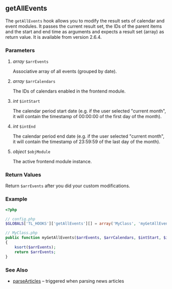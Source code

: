 getAllEvents
------------

The `getAllEvents` hook allows you to modify the result sets of calendar and event modules. It passes the current result set, the IDs of the parent items and the start and end time as arguments and expects a result set (array) as return value. It is available from version 2.6.4.


### Parameters ###

1. *array* `$arrEvents`

	Associative array of all events (grouped by date).

2. *array* `$arrCalendars`

	The IDs of calendars enabled in the frontend module.

3. *int* `$intStart`

	The calendar period start date  (e.g. if the user selected "current month", it will contain the timestamp of 00:00:00 of the first day of the month).

4. *int* `$intEnd`

	The calendar period end date (e.g. if the user selected "current month", it will contain the timestamp of 23:59:59 of the last day of the month).

5. *object* `$objModule`

	The active frontend module instance.


### Return Values ###

Return `$arrEvents` after you did your custom modifications.


### Example ###

```php
<?php

// config.php
$GLOBALS['TL_HOOKS']['getAllEvents'][] = array('MyClass', 'myGetAllEvents');

// MyClass.php
public function myGetAllEvents($arrEvents, $arrCalendars, $intStart, $intEnd, $objModule)
{
    ksort($arrEvents);
    return $arrEvents;
}
```


### See Also ###

- [parseArticles](parseArticles.md) – triggered when parsing news articles

